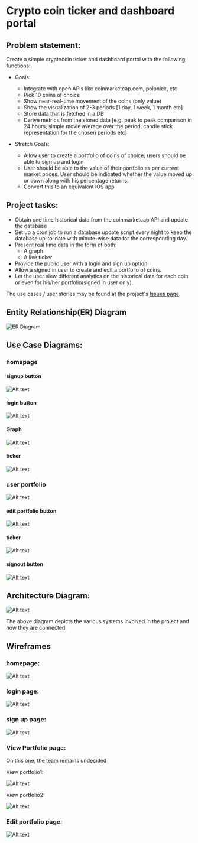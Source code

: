 # Crypto coin ticker and dashboard portal

## Problem statement:

Create a simple cryptocoin ticker and dashboard portal with the following functions:

- Goals:
  - Integrate with open APIs like coinmarketcap.com, poloniex, etc
  - Pick 10 coins of choice
  - Show near-real-time movement of the coins (only value)
  - Show the visualization of 2-3 periods [1 day, 1 week, 1 month etc]
  - Store data that is fetched in a DB
  - Derive metrics from the stored data [e.g. peak to peak comparison in 24 hours, simple movie average over the period, candle stick representation for the chosen periods etc]

- Stretch Goals:
  - Allow user to create a portfolio of coins of choice; users should be able to sign up and login
  - User should be able to the value of their portfolio as per current market prices. User should be indicated whether the value moved up or down along with his percentage returns.
  - Convert this to an equivalent iOS app

## Project tasks:

- Obtain one time historical data from the coinmarketcap API and update the database
- Set up a cron job to run a database update script every night to keep the database up-to-date with minute-wise data for the corresponding day.
- Present real time data in the form of both:
  - A graph
  - A live ticker
- Provide the public user with a login and sign up option.
- Allow a signed in user to create and edit a portfolio of coins.
- Let the user view different analytics on the historical data for each coin or even for his/her portfolio(signed in user only).


The use cases / user stories may be found at the project's [Issues page](https://github.com/shubhamzanwar/cryptocoin-folio/issues)

## Entity Relationship(ER) Diagram

![ER Diagram](https://github.com/shubhamzanwar/cryptocoin-folio/blob/master/Docs/images/er.jpg)

## Use Case Diagrams:

### homepage

#### signup button

![Alt text](https://github.com/shubhamzanwar/cryptocoin-folio/blob/master/Docs/images/usecase/signupbutton.png)

#### login button

![Alt text](https://github.com/shubhamzanwar/cryptocoin-folio/blob/master/Docs/images/usecase/loginbutton.png)

#### Graph

![Alt text](https://github.com/shubhamzanwar/cryptocoin-folio/blob/master/Docs/images/usecase/publicgraph.png)

#### ticker

![Alt text](https://github.com/shubhamzanwar/cryptocoin-folio/blob/master/Docs/images/usecase/publicticker.png)

### user portfolio

![Alt text](https://github.com/shubhamzanwar/cryptocoin-folio/blob/master/Docs/images/usecase/userportfolio.png)

#### edit portfolio button

![Alt text](https://github.com/shubhamzanwar/cryptocoin-folio/blob/master/Docs/images/usecase/editportfoliobutton.png)

#### ticker

![Alt text](https://github.com/shubhamzanwar/cryptocoin-folio/blob/master/Docs/images/usecase/userticker.png)

#### signout button

![Alt text](https://github.com/shubhamzanwar/cryptocoin-folio/blob/master/Docs/images/usecase/signout.png)

## Architecture Diagram:

![Alt text](https://github.com/shubhamzanwar/cryptocoin-folio/blob/master/Docs/images/architechtureDiagram.png)

The above diagram depicts the various systems involved in the project and how they are connected.

## Wireframes

### homepage:

![Alt text](https://github.com/shubhamzanwar/cryptocoin-folio/blob/master/Docs/images/wireframes/homepage.png)

### login page:

![Alt text](https://github.com/shubhamzanwar/cryptocoin-folio/blob/master/Docs/images/wireframes/login.png)

### sign up page:

![Alt text](https://github.com/shubhamzanwar/cryptocoin-folio/blob/master/Docs/images/wireframes/register.png)

### View Portfolio page:

On this one, the team remains undecided

View portfolio1:

![Alt text](https://github.com/shubhamzanwar/cryptocoin-folio/blob/master/Docs/images/wireframes/viewportfolio1.png)

View portfolio2:

![Alt text](https://github.com/shubhamzanwar/cryptocoin-folio/blob/master/Docs/images/wireframes/viewportfolio2.png)

### Edit portfolio page:

![Alt text](https://github.com/shubhamzanwar/cryptocoin-folio/blob/master/Docs/images/wireframes/editportfolio.png)
